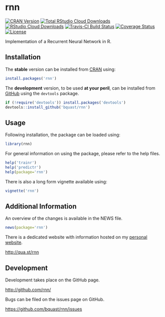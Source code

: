 rnn
=======
[![CRAN Version](http://www.r-pkg.org/badges/version/rnn)](https://cran.r-project.org/package=rnn)
[![Total RStudio Cloud Downloads](http://cranlogs.r-pkg.org/badges/grand-total/rnn?color=brightgreen)](https://cran.r-project.org/package=rnn)
[![RStudio Cloud Downloads](http://cranlogs.r-pkg.org/badges/rnn?color=brightgreen)](https://cran.r-project.org/package=rnn)
[![Travis-CI Build Status](https://travis-ci.org/bquast/rnn.png?branch=master)](https://travis-ci.org/bquast/rnn)
[![Coverage Status](https://coveralls.io/repos/bquast/rnn/badge.svg?branch=master)](https://coveralls.io/r/bquast/rnn?branch=master)
[![License](http://img.shields.io/badge/license-GPLv3-brightgreen.svg)](http://www.gnu.org/licenses/gpl-3.0.html)

Implementation of a Recurrent Neural Network in R.

Installation
------------
The **stable** version can be installed from [CRAN](https://cran.r-project.org/package=rnn) using:

```r
install.packages('rnn')
```

The **development** version, to be used **at your peril**, can be installed from [GitHub](http://github.com/bquast/rnn) using the `devtools` package.

```r
if (!require('devtools')) install.packages('devtools')
devtools::install_github('bquast/rnn')
```


Usage
-------------

Following installation, the package can be loaded using:

```r
library(rnn)
```

For general information on using the package, please refer to the help files.

```r
help('trainr')
help('predictr')
help(package='rnn')
```

There is also a long form vignette available using:

```r
vignette('rnn')
```


Additional Information
-----------------------

An overview of the changes is available in the NEWS file.

```r
news(package='rnn')
```

There is a dedicated website with information hosted on my [personal website](http://qua.st/).

http://qua.st/rnn


Development
-------------
Development takes place on the GitHub page.

http://github.com/rnn/

Bugs can be filed on the issues page on GitHub.

https://github.com/bquast/rnn/issues
